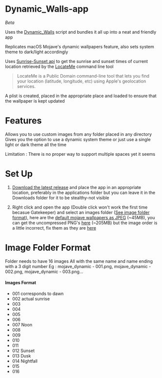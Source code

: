 # Dynamic_Walls-app

*Beta*

Uses the [Dynamic_Walls](https://github.com/kush-agra/Dynamic_Walls) script and bundles it all up into a neat and friendly app

Replicates macOS Mojave's dynamic wallpapers feature, also sets system theme to dark/light accordingly 

Uses [Sunrise-Sunset api](https://sunrise-sunset.org/api) to get the sunrise and sunset times of current location retrieved by the [LocateMe](http://iharder.sourceforge.net/current/macosx/locateme/) command line tool 

>LocateMe is a Public Domain command-line tool that lets you find your location (latitude, longitude, etc) using Apple's geolocation services.

A plist is created, placed in the appropriate place and loaded to ensure that the wallpaper is kept updated

# Features

Allows you to use custom images from any folder placed in any directory
Gives you the option to use a dynamic system theme or just use a single light or dark theme all the time

Limitation : There is no proper way to support multiple spaces yet it seems

# Set Up

1. [Download the latest release](https://github.com/kush-agra/Dynamic_Walls-app/releases) and place the app in an appropriate location, preferably in the applications folder but you can leave it in the Downloads folder for it to be stealthy-not visible

2. Right click and open the app (Double click won't work the first time becasue Gatekeeper) and select an images folder ([See image folder format](https://github.com/kush-agra/Dynamic_Walls-app#image-folder-format)), here are the [default mojave wallpapers as JPEG](https://mega.nz/#!V5ZRzBZD!E1FV5ehA27fXsrDIWqt6br_G2mNr_QSXDvlO9bah8dE) (~45MB), you can get the uncompressed PNG's [here](https://mega.nz/#!UxxyVKJT!4Kn3ilScP2FALnbR3mG3G6I7gDpm7ZE8lGEGU1hGEG0) (~205MB) but the image order is a little incorrect, fix them as they are [here](https://github.com/kush-agra/Dynamic_Walls/issues/5)

# Image Folder Format

Folder needs to have 16 images
All with the same name and name ending with a 3 digit number
Eg : mojave_dynamic - 001.png, mojave_dynamic - 002.png, mojave_dynamic - 003.png...

#### Images Format

* 001 corresponds to dawn
* 002 actual sunrise
* 003
* 004
* 005
* 006
* 007 Noon
* 008
* 009
* 010
* 011
* 012 Sunset
* 013 Dusk
* 014 Nightfall
* 015
* 016
